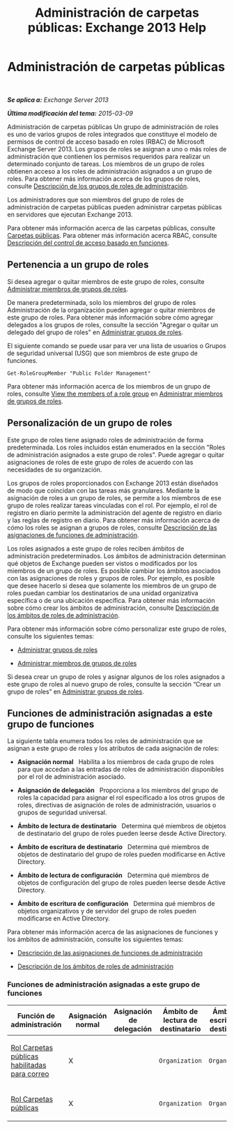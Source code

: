 ﻿---
title: 'Administración de carpetas públicas: Exchange 2013 Help'
TOCTitle: Administración de carpetas públicas
ms:assetid: e167d95e-bb39-43fd-b960-204ab0de27da
ms:mtpsurl: https://technet.microsoft.com/es-es/library/Dd876947(v=EXCHG.150)
ms:contentKeyID: 49895972
ms.date: 04/23/2018
mtps_version: v=EXCHG.150
ms.translationtype: HT
---

# Administración de carpetas públicas

 

_**Se aplica a:** Exchange Server 2013_

_**Última modificación del tema:** 2015-03-09_

Administración de carpetas públicas Un grupo de administración de roles es uno de varios grupos de roles integrados que constituye el modelo de permisos de control de acceso basado en roles (RBAC) de Microsoft Exchange Server 2013. Los grupos de roles se asignan a uno o más roles de administración que contienen los permisos requeridos para realizar un determinado conjunto de tareas. Los miembros de un grupo de roles obtienen acceso a los roles de administración asignados a un grupo de roles. Para obtener más información acerca de los grupos de roles, consulte [Descripción de los grupos de roles de administración](understanding-management-role-groups-exchange-2013-help.md).

Los administradores que son miembros del grupo de roles de administración de carpetas públicas pueden administrar carpetas públicas en servidores que ejecutan Exchange 2013.

Para obtener más información acerca de las carpetas públicas, consulte [Carpetas públicas](public-folders-exchange-2013-help.md). Para obtener más información acerca RBAC, consulte [Descripción del control de acceso basado en funciones](understanding-role-based-access-control-exchange-2013-help.md).

## Pertenencia a un grupo de roles

Si desea agregar o quitar miembros de este grupo de roles, consulte [Administrar miembros de grupos de roles](manage-role-group-members-exchange-2013-help.md).

De manera predeterminada, solo los miembros del grupo de roles Administración de la organización pueden agregar o quitar miembros de este grupo de roles. Para obtener más información sobre cómo agregar delegados a los grupos de roles, consulte la sección "Agregar o quitar un delegado del grupo de roles" en [Administrar grupos de roles](manage-role-groups-exchange-2013-help.md).

El siguiente comando se puede usar para ver una lista de usuarios o Grupos de seguridad universal (USG) que son miembros de este grupo de funciones.

    Get-RoleGroupMember "Public Folder Management"

Para obtener más información acerca de los miembros de un grupo de roles, consulte [View the members of a role group](manage-role-group-members-exchange-2013-help.md) en [Administrar miembros de grupos de roles](manage-role-group-members-exchange-2013-help.md).

## Personalización de un grupo de roles

Este grupo de roles tiene asignado roles de administración de forma predeterminada. Los roles incluidos están enumerados en la sección "Roles de administración asignados a este grupo de roles". Puede agregar o quitar asignaciones de roles de este grupo de roles de acuerdo con las necesidades de su organización.

Los grupos de roles proporcionados con Exchange 2013 están diseñados de modo que coincidan con las tareas más granulares. Mediante la asignación de roles a un grupo de roles, se permite a los miembros de ese grupo de roles realizar tareas vinculadas con el rol. Por ejemplo, el rol de registro en diario permite la administración del agente de registro en diario y las reglas de registro en diario. Para obtener más información acerca de cómo los roles se asignan a grupos de roles, consulte [Descripción de las asignaciones de funciones de administración](understanding-management-role-assignments-exchange-2013-help.md).

Los roles asignados a este grupo de roles reciben ámbitos de administración predeterminados. Los ámbitos de administración determinan qué objetos de Exchange pueden ser vistos o modificados por los miembros de un grupo de roles. Es posible cambiar los ámbitos asociados con las asignaciones de roles y grupos de roles. Por ejemplo, es posible que desee hacerlo si desea que solamente los miembros de un grupo de roles puedan cambiar los destinatarios de una unidad organizativa específica o de una ubicación específica. Para obtener más información sobre cómo crear los ámbitos de administración, consulte [Descripción de los ámbitos de roles de administración](understanding-management-role-scopes-exchange-2013-help.md).

Para obtener más información sobre cómo personalizar este grupo de roles, consulte los siguientes temas:

  - [Administrar grupos de roles](manage-role-groups-exchange-2013-help.md)

  - [Administrar miembros de grupos de roles](manage-role-group-members-exchange-2013-help.md)

Si desea crear un grupo de roles y asignar algunos de los roles asignados a este grupo de roles al nuevo grupo de roles, consulte la sección “Crear un grupo de roles” en [Administrar grupos de roles](manage-role-groups-exchange-2013-help.md).

## Funciones de administración asignadas a este grupo de funciones

La siguiente tabla enumera todos los roles de administración que se asignan a este grupo de roles y los atributos de cada asignación de roles:

  - **Asignación normal**   Habilita a los miembros de cada grupo de roles para que accedan a las entradas de roles de administración disponibles por el rol de administración asociado.

  - **Asignación de delegación**   Proporciona a los miembros del grupo de roles la capacidad para asignar el rol especificado a los otros grupos de roles, directivas de asignación de roles de administración, usuarios o grupos de seguridad universal.

  - **Ámbito de lectura de destinatario**   Determina qué miembros de objetos de destinatario del grupo de roles pueden leerse desde Active Directory.

  - **Ámbito de escritura de destinatario**   Determina qué miembros de objetos de destinatario del grupo de roles pueden modificarse en Active Directory.

  - **Ámbito de lectura de configuración**   Determina qué miembros de objetos de configuración del grupo de roles pueden leerse desde Active Directory.

  - **Ámbito de escritura de configuración**   Determina qué miembros de objetos organizativos y de servidor del grupo de roles pueden modificarse en Active Directory.

Para obtener más información acerca de las asignaciones de funciones y los ámbitos de administración, consulte los siguientes temas:

  - [Descripción de las asignaciones de funciones de administración](understanding-management-role-assignments-exchange-2013-help.md)

  - [Descripción de los ámbitos de roles de administración](understanding-management-role-scopes-exchange-2013-help.md)

### Funciones de administración asignadas a este grupo de funciones

<table style="width:100%;">
<colgroup>
<col style="width: 14%" />
<col style="width: 14%" />
<col style="width: 14%" />
<col style="width: 14%" />
<col style="width: 14%" />
<col style="width: 14%" />
<col style="width: 14%" />
</colgroup>
<thead>
<tr class="header">
<th>Función de administración</th>
<th>Asignación normal</th>
<th>Asignación de delegación</th>
<th>Ámbito de lectura de destinatario</th>
<th>Ámbito de escritura de destinatario</th>
<th>Ámbito de lectura de configuración</th>
<th>Ámbito de escritura de configuración</th>
</tr>
</thead>
<tbody>
<tr class="odd">
<td><p><a href="mail-enabled-public-folders-role-exchange-2013-help.md">Rol Carpetas públicas habilitadas para correo</a></p></td>
<td><p>X</p></td>
<td><p></p></td>
<td><p><code>Organization</code></p></td>
<td><p><code>Organization</code></p></td>
<td><p><code>OrganizationConfig</code></p></td>
<td><p><code>OrganizationConfig</code></p></td>
</tr>
<tr class="even">
<td><p><a href="public-folders-role-exchange-2013-help.md">Rol Carpetas públicas</a></p></td>
<td><p>X</p></td>
<td><p></p></td>
<td><p><code>Organization</code></p></td>
<td><p><code>Organization</code></p></td>
<td><p><code>OrganizationConfig</code></p></td>
<td><p><code>OrganizationConfig</code></p></td>
</tr>
</tbody>
</table>

